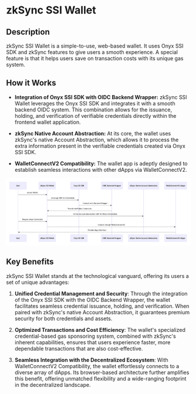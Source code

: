 # zkSync SSI Wallet

## Description

zkSync SSI Wallet is a simple-to-use, web-based wallet. It uses Onyx SSI SDK and zkSync features to give users a smooth experience. A special feature is that it helps users save on transaction costs with its unique gas system.

## How it Works

- **Integration of Onyx SSI SDK with OIDC Backend Wrapper:** zkSync SSI Wallet leverages the Onyx SSI SDK and integrates it with a smooth backend OIDC system. This combination allows for the issuance, holding, and verification of verifiable credentials directly within the frontend wallet application.

- **zkSync Native Account Abstraction:** At its core, the wallet uses zkSync's native Account Abstraction, which allows it to process the extra information present in the verifiable credentials created via Onyx SSI SDK.

- **WalletConnectV2 Compatibility:** The wallet app is adeptly designed to establish seamless interactions with other dApps via WalletConnectV2.

![diagram](./docs/diagram.png)

## Key Benefits

zkSync SSI Wallet stands at the technological vanguard, offering its users a set of unique advantages:

1. **Unified Credential Management and Security**: Through the integration of the Onyx SSI SDK with the OIDC Backend Wrapper, the wallet facilitates seamless credential issuance, holding, and verification. When paired with zkSync's native Account Abstraction, it guarantees premium security for both credentials and assets.

2. **Optimized Transactions and Cost Efficiency**: The wallet's specialized credential-based gas sponsoring system, combined with zkSync's inherent capabilities, ensures that users experience faster, more dependable transactions that are also cost-effective.

3. **Seamless Integration with the Decentralized Ecosystem**: With WalletConnectV2 Compatibility, the wallet effortlessly connects to a diverse array of dApps. Its browser-based architecture further amplifies this benefit, offering unmatched flexibility and a wide-ranging footprint in the decentralized landscape.
